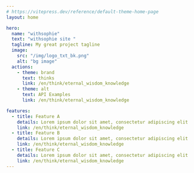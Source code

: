 ```yaml
---
# https://vitepress.dev/reference/default-theme-home-page
layout: home

hero:
  name: "withsophie"
  text: "withsophie site "
  tagline: My great project tagline
  image: 
    src: "/img/logo_txt_bk.png"
    alt: "bg image"
  actions:
    - theme: brand
      text: thinks
      link: /en/think/eternal_wisdom_knowledge
    - theme: alt
      text: API Examples
      link: /en/think/eternal_wisdom_knowledge

features:
  - title: Feature A
    details: Lorem ipsum dolor sit amet, consectetur adipiscing elit
    link: /en/think/eternal_wisdom_knowledge
  - title: Feature B
    details: Lorem ipsum dolor sit amet, consectetur adipiscing elit
    link: /en/think/eternal_wisdom_knowledge
  - title: Feature C
    details: Lorem ipsum dolor sit amet, consectetur adipiscing elit
    link: /en/think/eternal_wisdom_knowledge
---
```


